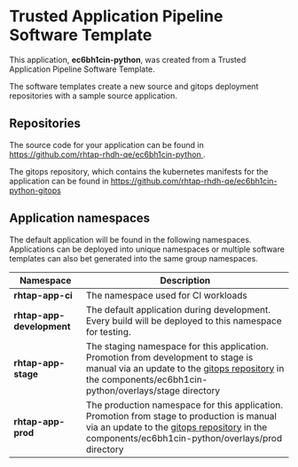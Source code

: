 # Trusted Application Pipeline Software Template

This application, **ec6bh1cin-python**, was created from a Trusted Application Pipeline Software Template.

The software templates create a new source and gitops deployment repositories with a sample source application. 

## Repositories

The source code for your application can be found in [https://github.com/rhtap-rhdh-qe/ec6bh1cin-python ](https://github.com/rhtap-rhdh-qe/ec6bh1cin-python ).
 
The gitops repository, which contains the kubernetes manifests for the application can be found in 
[https://github.com/rhtap-rhdh-qe/ec6bh1cin-python-gitops ](https://github.com/rhtap-rhdh-qe/ec6bh1cin-python-gitops ) 

## Application namespaces 

The default application will be found in the following namespaces. Applications can be deployed into unique namespaces or multiple software templates can also bet generated into the same group namespaces.  

|  Namespace   |  Description   |  
| -------- | -------- |
| **rhtap-app-ci** | The namespace used for CI workloads |
| **rhtap-app-development** | The default application during development. Every build will be deployed to this namespace for testing. |
| **rhtap-app-stage** | The staging namespace for this application. Promotion from development to stage is manual via an update to the [gitops repository](https://github.com/rhtap-rhdh-qe/ec6bh1cin-python-gitops ) in the components/ec6bh1cin-python/overlays/stage directory |
| **rhtap-app-prod** | The production namespace for this application. Promotion from stage to production is manual via an update to the [gitops repository](https://github.com/rhtap-rhdh-qe/ec6bh1cin-python-gitops ) in the components/ec6bh1cin-python/overlays/prod directory |